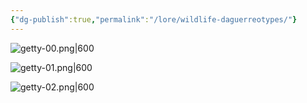 ```yaml
---
{"dg-publish":true,"permalink":"/lore/wildlife-daguerreotypes/"}
---
```



![getty-00.png|600](/img/user/_attachments/misc/getty-00.png)

![getty-01.png|600](/img/user/_attachments/misc/getty-01.png)

![getty-02.png|600](/img/user/_attachments/misc/getty-02.png)